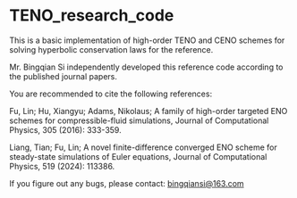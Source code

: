 # TENO_research_code

This is a basic implementation of high-order TENO and CENO schemes for solving hyperbolic conservation laws for the reference.

Mr. Bingqian Si independently developed this reference code according to the published journal papers.

You are recommended to cite the following references:

Fu, Lin; Hu, Xiangyu; Adams, Nikolaus; A family of high-order targeted ENO schemes for compressible-fluid simulations, Journal of Computational Physics, 305 (2016): 333-359.

Liang, Tian; Fu, Lin; A novel finite-difference converged ENO scheme for steady-state simulations of Euler equations, Journal of Computational Physics, 519 (2024): 113386.

If you figure out any bugs, please contact: bingqiansi@163.com


